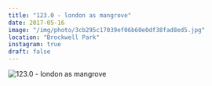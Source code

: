 ```yaml
---
title: "123.0 - london as mangrove"
date: 2017-05-16
image: "/img/photo/3cb295c17039ef06b60e0df38fad8ed5.jpg"
location: "Brockwell Park"
instagram: true
draft: false
---
```


![123.0 - london as mangrove](/img/photo/3cb295c17039ef06b60e0df38fad8ed5.jpg)
